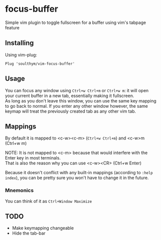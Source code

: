 # focus-buffer
Simple vim plugin to toggle fullscreen for a buffer using vim's tabpage feature

## Installing
Using vim-plug:  
```
Plug 'soulthym/vim-focus-buffer'
```

## Usage
You can focus any window using `Ctrl+w Ctrl+m` or `Ctrl+w m`: it will open your current buffer in a new tab,
essentially making it fullscreen.  
As long as you don't leave this window, you can use the same key mapping to go back to normal.
If you enter any other window however, the same keymap will treat the previously created tab as any other vim tab.

## Mappings
By default it is mapped to \<c-w\>\<c-m\> (`Ctrl+w Ctrl+m`) and \<c-w\>m (Ctrl+w m)

NOTE: It is not mapped to \<c-m\> because that would interfere with the Enter key in most terminals.  
That is also the reason why you can use \<c-w\>\<CR\> (Ctrl+w Enter)

Because it doesn't conflict with any built-in mappings (according to `:help index`),
you can be pretty sure you won't have to change it in the future.

### Mnemonics
You can think of it as `Ctrl+Window Maximize`

## TODO
- Make keymapping changeable
- Hide the tab-bar
